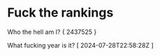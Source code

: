 # Fuck the rankings

Who the hell am I?
{ 2437525 }

What fucking year is it?
[ 2024-07-28T22:58:28Z ]
